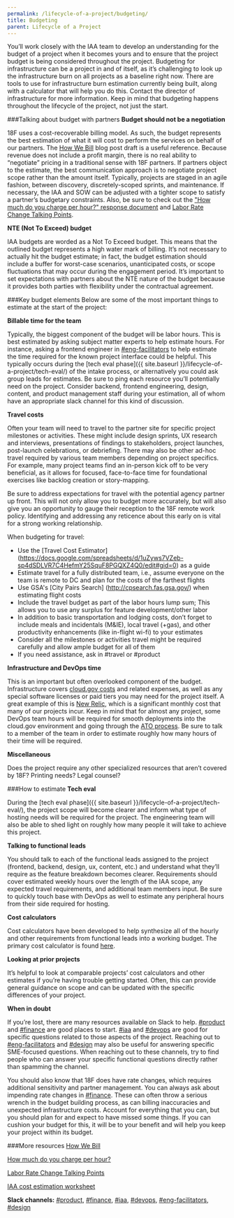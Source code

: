 ```yaml
---
permalink: /lifecycle-of-a-project/budgeting/
title: Budgeting
parent: Lifecycle of a Project
---
```

You’ll work closely with the IAA team to develop an understanding for the budget of a project when it becomes yours and to ensure that the project budget is being considered throughout the project. Budgeting for infrastructure can be a project in and of itself, as it’s challenging to look up the infrastructure burn on all projects as a baseline right now. There are tools to use for infrastructure burn estimation currently being built, along with a calculator that will help you do this. Contact the director of infrastructure for more information. Keep in mind that budgeting happens throughout the lifecycle of the project, not just the start.

###Talking about budget with partners
**Budget should not be a negotiation**

18F uses a cost-recoverable billing model. As such, the budget represents the best estimation of what it will cost to perform the services on behalf of our partners. The [How We Bill](https://docs.google.com/document/d/1Vm_gvwfxJVTLtM0-al62-o6dBySjQKI0zQkSvGfii6w/edit) blog post draft is a useful reference. Because revenue does not include a profit margin, there is no real ability to “negotiate” pricing in a traditional sense with 18F partners. If partners object to the estimate, the best communication approach is to negotiate project scope rather than the amount itself. Typically, projects are staged in an agile fashion, between discovery, discretely-scoped sprints, and maintenance. If necessary, the IAA and SOW can be adjusted with a tighter scope to satisfy a partner’s budgetary constraints. Also, be sure to check out the ["How much do you charge per hour?" response document](https://docs.google.com/document/d/1Ou6pKGReuuE0HhujURRnhiosgfDonKY3sSiDlM_jnqo/edit) and [Labor Rate Change Talking Points](https://docs.google.com/document/d/1VHt3HNJQZXZrdYi-aTsekC3O_B3QNMTTxiu5ygsSuRY/edit).

**NTE (Not To Exceed) budget**

IAA budgets are worded as a Not To Exceed budget. This means that the outlined budget represents a high water mark of billing. It’s not necessary to actually hit the budget estimate; in fact, the budget estimation should include a buffer for worst-case scenarios, unanticipated costs, or scope fluctuations that may occur during the engagement period. It’s important to set expectations with partners about the NTE nature of the budget because it provides both parties with flexibility under the contractual agreement.

###Key budget elements
Below are some of the most important things to estimate at the start of the project:

**Billable time for the team**

Typically, the biggest component of the budget will be labor hours. This is best estimated by asking subject matter experts to help estimate hours. For instance, asking a frontend engineer in [#eng-facilitators](https://18f.slack.com/messages/eng-facilitators/) to help estimate the time required for the known project interface could be helpful. This typically occurs during the [tech eval phase]({{ site.baseurl }}/lifecycle-of-a-project/tech-eval/) of the intake process, or alternatively you could ask group leads for estimates. Be sure to ping each resource you’ll potentially need on the project. Consider backend, frontend engineering, design, content, and product management staff during your estimation, all of whom have an appropriate slack channel for this kind of discussion.

**Travel costs**

Often your team will need to travel to the partner site for specific project milestones or activities. These might include design sprints, UX research and interviews, presentations of findings to stakeholders, project launches, post-launch celebrations, or debriefing. There may also be other ad-hoc travel required by various team members depending on project specifics. For example, many project teams find an in-person kick off to be very beneficial, as it allows for focused, face-to-face time for foundational exercises like backlog creation or story-mapping. 

Be sure to address expectations for travel with the potential agency partner up front. This will not only allow you to budget more accurately, but will also give you an opportunity to gauge their reception to the 18F remote work policy. Identifying and addressing any reticence about this early on is vital for a strong working relationship.

When budgeting for travel:

-   Use the [Travel Cost Estimator] (https://docs.google.com/spreadsheets/d/1uZyws7VZeb-sp4dSDLVR7C4HefmY25SquF8PGQXZ4Q0/edit#gid=0) as a guide
-   Estimate travel for a fully distributed team, i.e., assume everyone on the team is remote to DC and plan for the costs of the farthest flights
-   Use GSA's [City Pairs Search] (http://cpsearch.fas.gsa.gov/) when estimating flight costs
-   Include the travel budget as part of the labor hours lump sum; This allows you to use any surplus for feature development/other labor
-   In addition to basic transportation and lodging costs, don’t forget to include meals and incidentals (M&IE), local travel (+gas), and other productivity enhancements (like in-flight wi-fi) to your estimates
-   Consider all the milestones or activities travel might be required carefully and allow ample budget for all of them
-   If you need assistance, ask in #travel or #product

**Infrastructure and DevOps time**

This is an important but often overlooked component of the budget. Infrastructure covers [cloud.gov costs](https://docs.cloud.gov/intro/pricing/rates/) and related expenses, as well as any special software licenses or paid tiers you may need for the project itself. A great example of this is [New Relic](http://newrelic.com/), which is a significant monthly cost that many of our projects incur. Keep in mind that for almost any project, some DevOps team hours will be required for smooth deployments into the cloud.gov environment and going through the [ATO process](/lifecycle-of-a-project/before-you-ship/). Be sure to talk to a member of the team in order to estimate roughly how many hours of their time will be required.

**Miscellaneous**

Does the project require any other specialized resources that aren’t covered by 18F? Printing needs? Legal counsel? 

###How to estimate
**Tech eval**

During the [tech eval phase]({{ site.baseurl }}/lifecycle-of-a-project/tech-eval/), the project scope will become clearer and inform what type of hosting needs will be required for the project. The engineering team will also be able to shed light on roughly how many people it will take to achieve this project.

**Talking to functional leads**

You should talk to each of the functional leads assigned to the project (frontend, backend, design, ux, content, etc.) and understand what they’ll require as the feature breakdown becomes clearer. Requirements should cover estimated weekly hours over the length of the IAA scope, any expected travel requirements, and additional team members input. Be sure to quickly touch base with DevOps as well to estimate any peripheral hours from their side required for hosting.

**Cost calculators**

Cost calculators have been developed to help synthesize all of the hourly and other requirements from functional leads into a working budget. The primary cost calculator is found [here](https://docs.google.com/spreadsheets/d/1bOGOs1Zg_KqIG2XbqLXDY1zRdmvpxqV2zUjnDYT5CoA/edit#gid=0).

**Looking at prior projects**

It’s helpful to look at comparable projects’ cost calculators and other estimates if you’re having trouble getting started. Often, this can provide general guidance on scope and can be updated with the specific differences of your project.

**When in doubt**

If you’re lost, there are many resources available on Slack to help. [#product](https://18f.slack.com/messages/product) and [#finance](https://18f.slack.com/messages/finance/) are good places to start. [#iaa](https://18f.slack.com/messages/iaa/) and [#devops](https://18f.slack.com/messages/devops) are good for specific questions related to those aspects of the project. Reaching out to [#eng-facilitators](https://18f.slack.com/messages/eng-facilitators/) and [#design](https://18f.slack.com/messages/design) may also be useful for answering specific SME-focused questions. When reaching out to these channels, try to find people who can answer your specific functional questions directly rather than spamming the channel.

You should also know that 18F does have rate changes, which requires additional sensitivity and partner management. You can always ask about impending rate changes in [#finance](https://18f.slack.com/messages/finance/). These can often throw a serious wrench in the budget building process, as can billing inaccuracies and unexpected infrastructure costs. Account for everything that you can, but you should plan for and expect to have missed some things. If you can cushion your budget for this, it will be to your benefit and will help you keep your project within its budget.

###More resources
[How We Bill](https://docs.google.com/document/d/1Vm_gvwfxJVTLtM0-al62-o6dBySjQKI0zQkSvGfii6w/edit) 

[How much do you charge per hour?](https://docs.google.com/document/d/1Ou6pKGReuuE0HhujURRnhiosgfDonKY3sSiDlM_jnqo/edit)

[Labor Rate Change Talking Points](https://docs.google.com/document/d/1VHt3HNJQZXZrdYi-aTsekC3O_B3QNMTTxiu5ygsSuRY/edit)

[IAA cost estimation worksheet](https://docs.google.com/spreadsheets/d/1bOGOs1Zg_KqIG2XbqLXDY1zRdmvpxqV2zUjnDYT5CoA/edit#gid=0)

**Slack channels:** [#product](https://18f.slack.com/messages/product), [#finance](https://18f.slack.com/messages/finance/), [#iaa](https://18f.slack.com/messages/iaa/), [#devops](https://18f.slack.com/messages/devops), [#eng-facilitators](https://18f.slack.com/messages/eng-facilitators/), [#design](https://18f.slack.com/messages/design)
